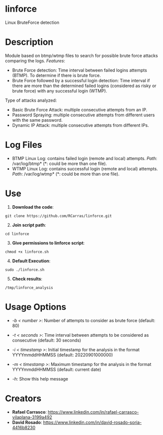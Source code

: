 # linforce
Linux BruteForce detection

# Description
Module based on btmp/wtmp files to search for possible brute force attacks comparing the logs. _Features_:
- Brute Force detection: Time interval between failed logins attempts (BTMP). To determine if there is brute force.
- Brute Force followed by a successful login detection: Time interval if there are more than the determined failed logins (considered as risky or brute force) with any successful login (WTMP).

Type of attacks analyzed:
- Basic Brute Force Attack: multiple consecutive attempts from an IP.
- Password Spraying: multiple consecutive attempts from different users with the same password.  
- Dynamic IP Attack: multiple consecutive attempts from different IPs.
   

# Log Files
- BTMP Linux Log: contains failed login (remote and local) attempts.
*Path*: /var/log/btmp* (*: could be more than one file).
- WTMP Linux Log: contains successful login (remote and local) attempts.
*Path*: /var/log/wtmp* (*: could be more than one file).

# Use
1. **Download the code**:
```
git clone https://github.com/RCarras/linforce.git
```

2. **Join script path**:
```
cd linforce
```

3. **Give permissions to linforce script**:
```
chmod +x linforce.sh
```

4. **Default Execution**:
```
sudo ./linforce.sh
```

5. **Check results**:
```
/tmp/linforce_analysis
```

# Usage Options
- *-b < number >*:      Number of attempts to consider as brute force (default: 80)

- *-t < seconds >*:     Time interval between attempts to be considered as consecutive (default: 30 seconds)

- *-i < timestamp >*:   Initial timestamp for the analysis in the format YYYYmmddHHMMSS (default: 20220901000000)

- *-m < timestamp >*:   Maximum timestamp for the analysis in the format YYYYmmddHHMMSS (default: current date)

- *-h*:               Show this help message

# Creators
- **Rafael Carrasco**: https://www.linkedin.com/in/rafael-carrasco-vilaplana-3199a492
- **David Rosado**: https://www.linkedin.com/in/david-rosado-soria-4416b8230

